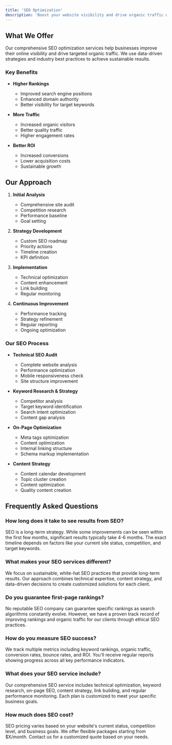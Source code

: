 ```yaml
---
title: 'SEO Optimization'
description: 'Boost your website visibility and drive organic traffic with our professional SEO services'
---
```


## What We Offer

Our comprehensive SEO optimization services help businesses improve their online visibility and drive targeted organic traffic. We use data-driven strategies and industry best practices to achieve sustainable results.

### Key Benefits

- **Higher Rankings**
  - Improved search engine positions
  - Enhanced domain authority
  - Better visibility for target keywords

- **More Traffic**
  - Increased organic visitors
  - Better quality traffic
  - Higher engagement rates

- **Better ROI**
  - Increased conversions
  - Lower acquisition costs
  - Sustainable growth

## Our Approach

1. **Initial Analysis**
   - Comprehensive site audit
   - Competition research
   - Performance baseline
   - Goal setting

2. **Strategy Development**
   - Custom SEO roadmap
   - Priority actions
   - Timeline creation
   - KPI definition

3. **Implementation**
   - Technical optimization
   - Content enhancement
   - Link building
   - Regular monitoring

4. **Continuous Improvement**
   - Performance tracking
   - Strategy refinement
   - Regular reporting
   - Ongoing optimization

### Our SEO Process

- **Technical SEO Audit**
  - Complete website analysis
  - Performance optimization
  - Mobile responsiveness check
  - Site structure improvement

- **Keyword Research & Strategy**
  - Competitor analysis
  - Target keyword identification
  - Search intent optimization
  - Content gap analysis

- **On-Page Optimization**
  - Meta tags optimization
  - Content optimization
  - Internal linking structure
  - Schema markup implementation

- **Content Strategy**
  - Content calendar development
  - Topic cluster creation
  - Content optimization
  - Quality content creation

## Frequently Asked Questions

### How long does it take to see results from SEO?
SEO is a long-term strategy. While some improvements can be seen within the first few months, significant results typically take 4-6 months. The exact timeline depends on factors like your current site status, competition, and target keywords.

### What makes your SEO services different?
We focus on sustainable, white-hat SEO practices that provide long-term results. Our approach combines technical expertise, content strategy, and data-driven decisions to create customized solutions for each client.

### Do you guarantee first-page rankings?
No reputable SEO company can guarantee specific rankings as search algorithms constantly evolve. However, we have a proven track record of improving rankings and organic traffic for our clients through ethical SEO practices.

### How do you measure SEO success?
We track multiple metrics including keyword rankings, organic traffic, conversion rates, bounce rates, and ROI. You'll receive regular reports showing progress across all key performance indicators.

### What does your SEO service include?
Our comprehensive SEO service includes technical optimization, keyword research, on-page SEO, content strategy, link building, and regular performance monitoring. Each plan is customized to meet your specific business goals.

### How much does SEO cost?
SEO pricing varies based on your website's current status, competition level, and business goals. We offer flexible packages starting from $X/month. Contact us for a customized quote based on your needs.
